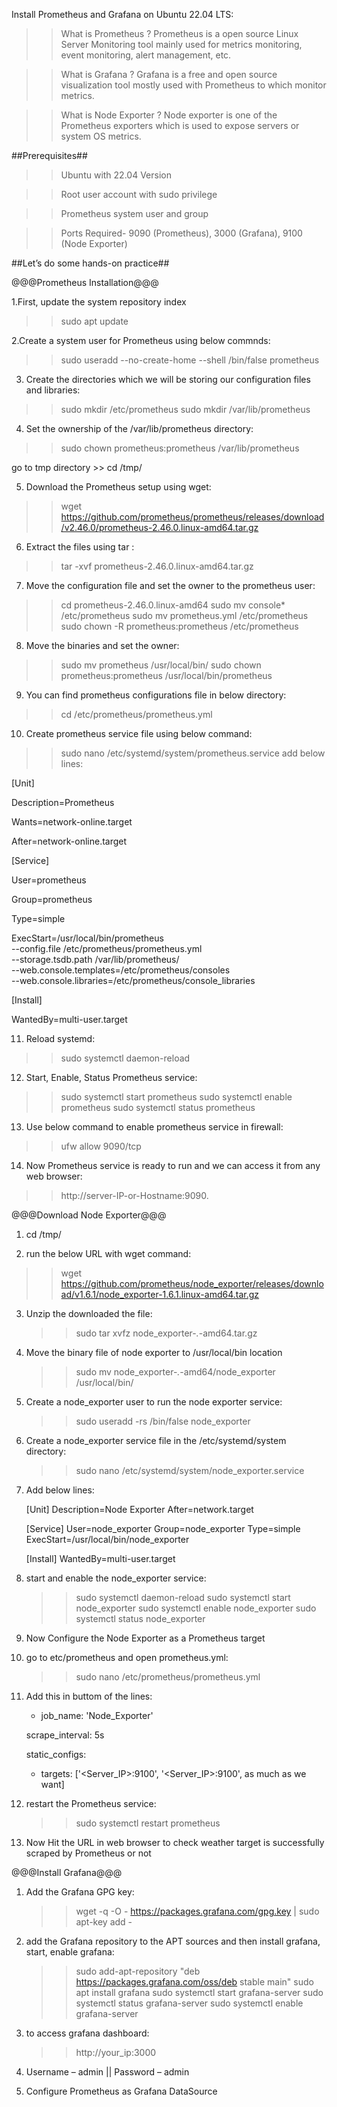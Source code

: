 Install Prometheus and Grafana on Ubuntu 22.04 LTS:

>> What is Prometheus ?
 Prometheus is a open source Linux Server Monitoring tool mainly used for metrics monitoring, event monitoring, alert management, etc.

>> What is Grafana ?
Grafana is a free and open source visualization tool mostly used with Prometheus to which monitor metrics.

>> What is Node Exporter ?
Node exporter is one of the  Prometheus exporters which is used to expose servers or system OS metrics.


##Prerequisites##

>> Ubuntu with 22.04 Version

>> Root user account with sudo  privilege

>>  Prometheus system user and group

>> Ports Required- 9090 (Prometheus), 3000 (Grafana), 9100 (Node Exporter)


##Let’s do some hands-on practice##

@@@Prometheus Installation@@@

1.First, update the system repository index
>> sudo apt update

2.Create a system user for Prometheus using below commnds:
>> sudo useradd --no-create-home --shell /bin/false prometheus

3. Create the directories which we will be storing our configuration files and libraries:
>> sudo mkdir /etc/prometheus
   sudo mkdir /var/lib/prometheus

4. Set the ownership of the /var/lib/prometheus directory:
>> sudo chown prometheus:prometheus /var/lib/prometheus

go to tmp directory >> cd /tmp/

5. Download the Prometheus setup using wget:
>> wget https://github.com/prometheus/prometheus/releases/download/v2.46.0/prometheus-2.46.0.linux-amd64.tar.gz

6. Extract the files using tar :
>> tar -xvf prometheus-2.46.0.linux-amd64.tar.gz

7. Move the configuration file and set the owner to the prometheus user:
>> cd prometheus-2.46.0.linux-amd64
   sudo mv console* /etc/prometheus
   sudo mv prometheus.yml /etc/prometheus
   sudo chown -R prometheus:prometheus /etc/prometheus

8. Move the binaries and set the owner:
>> sudo mv prometheus /usr/local/bin/
   sudo chown prometheus:prometheus /usr/local/bin/prometheus

9. You can find prometheus configurations file in below directory:
>> cd /etc/prometheus/prometheus.yml

10. Create prometheus service file using below command:
>>  sudo nano /etc/systemd/system/prometheus.service
add below lines:

>>

[Unit]

Description=Prometheus

Wants=network-online.target

After=network-online.target

[Service]

User=prometheus

Group=prometheus

Type=simple

ExecStart=/usr/local/bin/prometheus \
    --config.file /etc/prometheus/prometheus.yml \
    --storage.tsdb.path /var/lib/prometheus/ \
    --web.console.templates=/etc/prometheus/consoles \
    --web.console.libraries=/etc/prometheus/console_libraries

[Install]

WantedBy=multi-user.target

11. Reload systemd:
>> sudo systemctl daemon-reload

12. Start, Enable, Status Prometheus service:
>> sudo systemctl start prometheus
   sudo systemctl enable prometheus
   sudo systemctl status prometheus

13. Use below command to enable prometheus service in firewall:
>>  ufw allow 9090/tcp

14. Now Prometheus service is ready to run and we can access it from any web browser:
>> http://server-IP-or-Hostname:9090.

@@@Download Node Exporter@@@

1. cd /tmp/

2. run the below URL with wget command:
>> wget https://github.com/prometheus/node_exporter/releases/download/v1.6.1/node_exporter-1.6.1.linux-amd64.tar.gz

3. Unzip the downloaded the file:
   >> sudo tar xvfz node_exporter-*.*-amd64.tar.gz

4. Move the binary file of node exporter to /usr/local/bin location
   >> sudo mv node_exporter-*.*-amd64/node_exporter /usr/local/bin/

5. Create a node_exporter user to run the node exporter service:
   >> sudo useradd -rs /bin/false node_exporter

6. Create a node_exporter service file in the /etc/systemd/system directory:
   >> sudo nano /etc/systemd/system/node_exporter.service

7. Add below lines:
   >>
   [Unit]
   Description=Node Exporter
   After=network.target

   [Service]
   User=node_exporter
   Group=node_exporter
   Type=simple
   ExecStart=/usr/local/bin/node_exporter

   [Install]
   WantedBy=multi-user.target

8. start and enable the node_exporter service:
   >> sudo systemctl daemon-reload
      sudo systemctl start node_exporter
      sudo systemctl enable node_exporter
      sudo systemctl status node_exporter

9. Now Configure the Node Exporter as a Prometheus target

10. go to etc/prometheus and open prometheus.yml:
    >> sudo nano /etc/prometheus/prometheus.yml
11. Add this in buttom of the lines:
    >>
    - job_name: 'Node_Exporter'

    scrape_interval: 5s

    static_configs:

      - targets: ['<Server_IP>:9100', '<Server_IP>:9100', as much as we want]

12. restart the Prometheus service:
    >> sudo systemctl restart prometheus

13. Now Hit the URL in web browser to check weather target is successfully scraped by Prometheus or not


@@@Install Grafana@@@

1. Add the Grafana GPG key:
   >> wget -q -O - https://packages.grafana.com/gpg.key | sudo apt-key add -
2. add the Grafana repository to the APT sources and then install grafana, start, enable grafana:
   >> sudo add-apt-repository "deb https://packages.grafana.com/oss/deb stable main"
   >> sudo apt install grafana
   >> sudo systemctl start grafana-server
   >> sudo systemctl status grafana-server
   >> sudo systemctl enable grafana-server

3. to access grafana dashboard:
   >> http://your_ip:3000

4. Username – admin || Password – admin

5. Configure  Prometheus as Grafana DataSource






